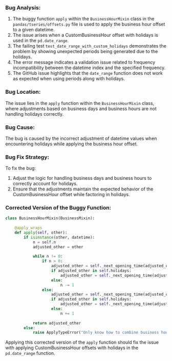 ### Bug Analysis:
1. The buggy function `apply` within the `BusinessHourMixin` class in the `pandas/tseries/offsets.py` file is used to apply the business hour offset to a given datetime.
2. The issue arises when a CustomBusinessHour offset with holidays is used in the `pd.date_range`.
3. The failing test `test_date_range_with_custom_holidays` demonstrates the problem by showing unexpected periods being generated due to the holidays.
4. The error message indicates a validation issue related to frequency incompatibility between the datetime index and the specified frequency.
5. The GitHub issue highlights that the `date_range` function does not work as expected when using periods along with holidays.

### Bug Location:
The issue lies in the `apply` function within the `BusinessHourMixin` class, where adjustments based on business days and business hours are not handling holidays correctly.

### Bug Cause:
The bug is caused by the incorrect adjustment of datetime values when encountering holidays while applying the business hour offset.

### Bug Fix Strategy:
To fix the bug:
1. Adjust the logic for handling business days and business hours to correctly account for holidays.
2. Ensure that the adjustments maintain the expected behavior of the CustomBusinessHour offset while factoring in holidays.

### Corrected Version of the Buggy Function:
```python
class BusinessHourMixin(BusinessMixin):
    
    @apply_wraps
    def apply(self, other):
        if isinstance(other, datetime):
            n = self.n
            adjusted_other = other
            
            while n != 0:
                if n > 0:
                    adjusted_other = self._next_opening_time(adjusted_other)
                    if adjusted_other in self.holidays:
                        adjusted_other = self._next_opening_time(adjusted_other)
                    else:
                        n -= 1
                else:
                    adjusted_other = self._next_opening_time(adjusted_other, sign=-1)
                    if adjusted_other in self.holidays:
                        adjusted_other = self._next_opening_time(adjusted_other, sign=-1)
                    else:
                        n += 1
                
            return adjusted_other
        else:
            raise ApplyTypeError("Only know how to combine business hour with datetime")
```

Applying this corrected version of the `apply` function should fix the issue with applying CustomBusinessHour offsets with holidays in the `pd.date_range` function.